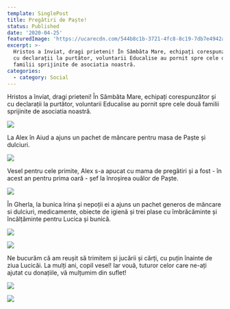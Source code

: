 ```yaml
---
template: SinglePost
title: Pregătiri de Paște!
status: Published
date: '2020-04-25'
featuredImage: 'https://ucarecdn.com/544b8c1b-3721-4fc8-8c19-7db7e4942ae9/'
excerpt: >-
  Hristos a înviat, dragi prieteni! În Sâmbăta Mare, echipați corespunzător și
  cu declarații la purtător, voluntarii Educalise au pornit spre cele două
  familii sprijinite de asociatia noastră. 
categories:
  - category: Social
---
```

Hristos a înviat, dragi prieteni! În Sâmbăta Mare, echipați corespunzător și cu declarații la purtător, voluntarii Educalise au pornit spre cele două familii sprijinite de asociatia noastră. 

![](https://ucarecdn.com/c220f7dc-9850-4f08-b7aa-5dd1352e443b/)

La Alex în Aiud a ajuns un pachet de mâncare pentru masa de Paște și dulciuri.

![](https://ucarecdn.com/7922b1f5-5664-438c-870f-914ecdf7fc11/)

Vesel pentru cele primite, Alex s-a apucat cu mama de pregătiri și a fost - în acest an pentru prima oară - șef la înroșirea ouălor de Paște.

![](https://ucarecdn.com/7e779b16-b242-4d29-a064-65a209bd97ea/)

În Gherla, la bunica Irina și nepoții ei a ajuns un pachet generos de mâncare si dulciuri, medicamente, obiecte de igienă și trei plase cu îmbrăcăminte și încălțăminte pentru Lucica și bunică.

![](https://ucarecdn.com/4f4511c3-7b2c-4445-99f7-6b84b4cc55c5/)

![](https://ucarecdn.com/a52b31bb-fe63-4a13-ad88-556fc313a8a0/)

Ne bucurăm că am reușit să trimitem și jucării și cărți, cu puțin înainte de ziua Lucicăi. La mulți ani, copil vesel! Iar vouă, tuturor celor care ne-ați ajutat cu donațiile, vă mulțumim din suflet!

![](https://ucarecdn.com/9b3eb39e-ae77-4e2d-85d4-a46a9be1af20/)

![](https://ucarecdn.com/6582c1a7-aed4-45fe-af44-8c2b1c1f25ab/)
